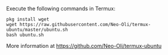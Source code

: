 Execute the following commands in Termux: 


    pkg install wget
    wget https://raw.githubusercontent.com/Neo-Oli/termux-ubuntu/master/ubuntu.sh
    bash ubuntu.sh


More information at https://github.com/Neo-Oli/termux-ubuntu

